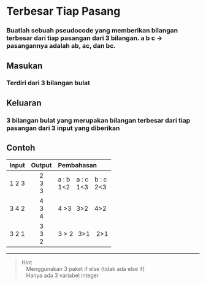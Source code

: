 # Terbesar Tiap Pasang
### Buatlah sebuah pseudocode yang memberikan bilangan terbesar dari tiap pasangan dari 3 bilangan. a b c -> pasangannya adalah ab, ac, dan bc.

## Masukan
### Terdiri dari 3 bilangan bulat 

## Keluaran
### 3 bilangan bulat yang merupakan bilangan terbesar dari tiap pasangan dari 3 input yang diberikan

## Contoh
| Input  | Output  | Pembahasan |
|:---:   |:---:    | :--- |
| 1 2 3  | 2 <br> 3 <br> 3   |a : b &ensp; a : c &ensp; b : c <br>1<2 &ensp; 1<3 &ensp; 2<3 |
| 3 4 2  | 4 <br> 3 <br> 4   | 4 >3 &ensp;3>2 &ensp; 4>2 |
| 3 2 1  | 3 <br> 3 <br> 2   | 3 > 2 &ensp;3>1 &ensp; 2>1 |
***


>Hint  
&nbsp;&nbsp; Menggunakan 3 paket if else (tidak ada else if)  
&nbsp;&nbsp; Hanya ada 3 variabel integer
